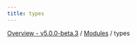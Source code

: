 ```yaml
---
title: types
---
```


[Overview - v5.0.0-beta.3](../README.en.md) / [Modules](../modules.en.md) / types

